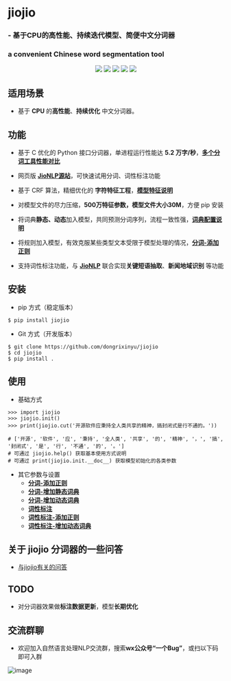 # **jiojio**
### - 基于CPU的高性能、持续迭代模型、简便中文分词器
### a convenient Chinese word segmentation tool
<p align="center">
    <a alt="License">
        <img src="https://img.shields.io/github/license/dongrixinyu/jiojio?color=crimson" /></a>
    <a alt="Size">
        <img src="https://img.shields.io/badge/size-82.1m-orange" /></a>
    <a alt="Downloads">
        <img src="https://pepy.tech/badge/jiojio/month" /></a>
    <a alt="Version">
        <img src="https://img.shields.io/badge/version-1.2.2-green" /></a>
    <a href="https://github.com/dongrixinyu/jiojio/pulse" alt="Activity">
        <img src="https://img.shields.io/github/commit-activity/m/dongrixinyu/jiojio?color=blue" /></a>
</p>

## 适用场景
- 基于 **CPU** 的**高性能**、**持续优化** 中文分词器。

## 功能
- 基于 C 优化的 Python 接口分词器，单进程运行性能达 **5.2 万字/秒**，[**多个分词工具性能对比**](https://github.com/dongrixinyu/jiojio/wiki/多种常见开源分词工具的性能对比)

- 网页版 [**JioNLP源站**](http://www.jionlp.com)，可快速试用分词、词性标注功能

- 基于 CRF 算法，精细优化的 **字符特征工程**，[**模型特征说明**](https://github.com/dongrixinyu/jiojio/wiki/jiojio-分词CRF特征总结)
- 对模型文件的尽力压缩，**500万特征参数，模型文件大小30M**，方便 pip 安装
- 将词典**静态、动态**加入模型，共同预测分词序列，流程一致性强，[**词典配置说明**](https://github.com/dongrixinyu/jiojio/wiki/向分词模型添加自定义词典)
- 将规则加入模型，有效克服某些类型文本受限于模型处理的情况，[**分词-添加正则**](../../wiki/jiojio-使用说明文档#user-content-分词-添加正则)
- 支持词性标注功能，与 [**JioNLP**](https://github.com/dongrixinyu/JioNLP) 联合实现**关键短语抽取**、**新闻地域识别** 等功能

## 安装
- pip 方式（稳定版本）
```
$ pip install jiojio
```

- Git 方式（开发版本）
```
$ git clone https://github.com/dongrixinyu/jiojio
$ cd jiojio
$ pip install .
```

## 使用
- 基础方式
```
>>> import jiojio
>>> jiojio.init()
>>> print(jiojio.cut('开源软件应秉持全人类共享的精神，搞封闭式是行不通的。'))

# ['开源', '软件', '应', '秉持', '全人类', '共享', '的', '精神', '，', '搞', '封闭式', '是', '行', '不通', '的', '。']
# 可通过 jiojio.help() 获取基本使用方式说明
# 可通过 print(jiojio.init.__doc__) 获取模型初始化的各类参数
```

- 其它参数与设置
    - [**分词-添加正则**](../../wiki/jiojio-使用说明文档#user-content-分词-添加正则)
    - [**分词-增加静态词典**](../../wiki/jiojio-使用说明文档#user-content-分词-增加静态词典)
    - [**分词-增加动态词典**](../../wiki/jiojio-使用说明文档#user-content-分词-增加动态词典)
    - [**词性标注**](../../wiki/jiojio-使用说明文档#user-content-词性标注)
    - [**词性标注-添加正则**](../../wiki/jiojio-使用说明文档#user-content-词性标注-添加正则)
    - [**词性标注-增加动态词典**](../../wiki/jiojio-使用说明文档#user-content-词性标注-增加动态词典)

## 关于 jiojio 分词器的一些问答
- [与jiojio有关的问答](../../wiki/关于jiojio分词器的一些问答)

## TODO

- 对分词器效果做**标注数据更新**，模型**长期优化**

## 交流群聊

- 欢迎加入自然语言处理NLP交流群，搜索**wx公众号“一个Bug”**，或扫以下码即可入群

![image](https://github.com/dongrixinyu/JioNLP/blob/master/image/qrcode_for_gh.jpg)

